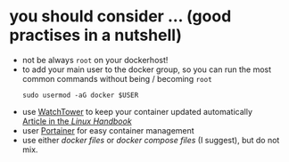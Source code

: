 # you should consider ... (good practises in a nutshell)
- not be always `root` on your dockerhost!
- to add your main user to the docker group, so you can run the most common commands without being / becoming `root`<br>
  ```
  sudo usermod -aG docker $USER
  ```
- use [WatchTower](https://github.com/containrrr/watchtower) to keep your container updated automatically<br>
  [Article in the _Linux Handbook_](https://linuxhandbook.com/watchtower/)
- user [Portainer](https://www.portainer.io/) for easy container management
- use either _docker files_ or _docker compose files_ (I suggest), but do not mix.

